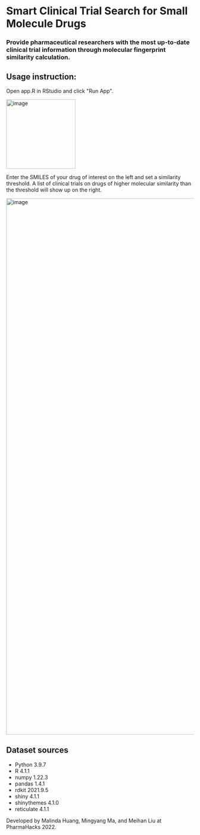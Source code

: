 # Smart Clinical Trial Search for Small Molecule Drugs
### Provide pharmaceutical researchers with the most up-to-date clinical trial information through molecular fingerprint similarity calculation.

## Usage instruction:
Open app.R in RStudio and click "Run App".

<img width="186" alt="image" src="https://user-images.githubusercontent.com/36162640/160281564-05f6ee33-5389-4de5-ad53-84bc9e86dc97.png">

Enter the SMILES of your drug of interest on the left and set a similarity threshold. A list of clinical trials on drugs of higher molecular similarity than the threshold will show up on the right.

<img width="1438" alt="image" src="https://user-images.githubusercontent.com/36162640/160282479-043dce27-df1f-4c56-bf5a-f21e0ecfd6ec.png">


## Dataset sources







- Python 3.9.7
- R 4.1.1
- numpy 1.22.3
- pandas 1.4.1
- rdkit 2021.9.5
- shiny 4.1.1
- shinythemes 4.1.0
- reticulate 4.1.1

Developed by Malinda Huang, Mingyang Ma, and Meihan Liu at PharmaHacks 2022.

